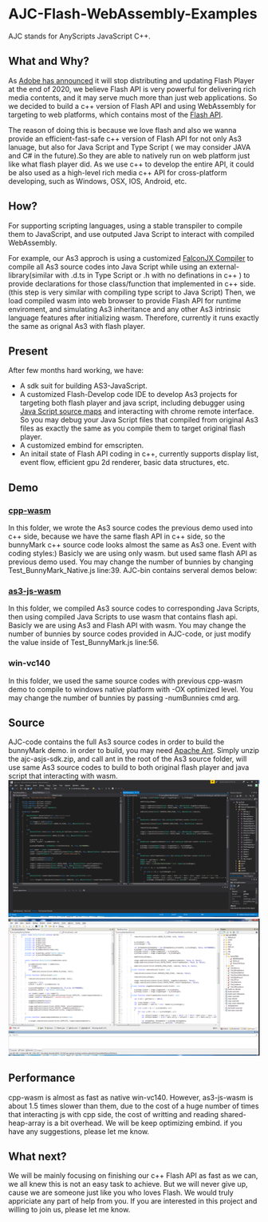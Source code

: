 # AJC-Flash-WebAssembly-Examples
AJC stands for AnyScripts JavaScript C++. 

## What and Why?
As [Adobe has announced](http://blogs.adobe.com/conversations/2017/07/adobe-flash-update.html) it will stop distributing and updating Flash Player at the end of 2020, we believe Flash API is very powerful for delivering rich media contents, and it may serve much more than just web applications. So we decided to build a c++ version of Flash API and using WebAssembly for targeting to web platforms, which contains most of the [Flash API](https://help.adobe.com/en_US/FlashPlatform/reference/actionscript/3/).

The reason of doing this is because we love flash and also we wanna provide an efficient-fast-safe c++ version of Flash API for not only As3 lanuage, but also for Java Script and Type Script ( we may consider JAVA and C# in the future).So they are able to natively run on web platform just like what flash player did.
As we use c++ to develop the entire API, it could be also used as a high-level rich media c++ API for cross-platform developing, such as Windows, OSX, IOS, Android, etc.

## How?
For supporting scripting languages, using a stable transpiler to compile them to JavaScript, and use outputed Java Script to interact with compiled WebAssembly.

For example, our As3 approch is using a customized [FalconJX Compiler](https://cwiki.apache.org/confluence/display/FLEX/Getting+Started+with+the+Falcon+and+FalconJX+Compilers) to compile all As3 source codes into Java Script while using an external-library(similar with .d.ts in Type Script or .h with no definations in c++ ) to provide declarations for those class/function that implemented in c++ side.(this step is very similar with compiling type script to Java Script) 
Then, we load compiled wasm into web browser to provide Flash API for runtime enviroment, and simulating As3 inheritance and any other As3 intrinsic language features after initializing wasm.
Therefore, currently it runs exactly the same as orignal As3 with flash player.

## Present
After few months hard working, we have:
* A sdk suit for building AS3-JavaScript.
* A customized Flash-Develop code IDE to develop As3 projects for targeting both flash player and java script, including debugger using [Java Script source maps](https://developer.mozilla.org/en-US/docs/Tools/Debugger/How_to/Use_a_source_map) and interacting with chrome  remote interface. So you may debug your Java Script files that compiled from original As3 files as exactly the same as you compile them to target original flash player.
* A customized embind for emscripten.
* An initail state of Flash API coding in c++, currently supports display list, event flow, efficient gpu 2d renderer, basic data structures, etc.

## Demo
### [cpp-wasm](https://jasonhuang3d.github.io/AJC-Flash-WebAssembly-Examples/AJC-bin/cpp-wasm/)
In this folder, we wrote the As3 source codes the previous demo used into c++ side, because we have the same flash API in c++ side, so the bunnyMark c++ source code looks almost the same as As3 one. Event with coding styles:)
Basicly we are using only wasm. but used same flash API as previous demo used. You may change the number of bunnies by changing Test_BunnyMark_Native.js line:39.
AJC-bin contains serveral demos below:

### [as3-js-wasm](https://jasonhuang3d.github.io/AJC-Flash-WebAssembly-Examples/AJC-bin/as-js-wasm/)
In this folder, we compiled As3 source codes to corresponding Java Scripts, then using compiled Java Scripts to use wasm that contains flash api.
Basicly we are using As3 and Flash API with wasm. You may change the number of bunnies by source codes provided in AJC-code, or just modify the value inside of Test_BunnyMark.js line:56.

### win-vc140
In this folder, we used the same source codes with previous cpp-wasm demo to compile to windows native platform with -OX optimized level. You may change the number of bunnies by passing -numBunnies cmd arg.

## Source
AJC-code contains the full As3 source codes in order to build the bunnyMark demo. 
in order to build, you may need [Apache Ant](https://ant.apache.org/bindownload.cgi). Simply unzip the ajc-asjs-sdk.zip, and call ant in the root of the As3 source folder, will use same As3 source codes to build to both original flash player and java script that interacting with wasm.
![C++ codes](images/code-style-cpp.png)
![As3 codes](images/code-style-as3.png)

## Performance 
cpp-wasm is almost as fast as native win-vc140. However, as3-js-wasm is about 1.5 times slower than them, due to the cost of a huge number of times that interacting js with cpp side, the cost of writting and reading shared-heap-array is a bit overhead.
We will be keep optimizing embind. if you have any suggestions, please let me know.

## What next?
We will be mainly focusing on finishing our c++ Flash API as fast as we can, we all knew this is not an easy task to achieve. But we will never give up, cause we are someone just like you who loves Flash.
We would truly appriciate any part of help from you. 
If you are interested in this project and willing to join us, please let me know. 








